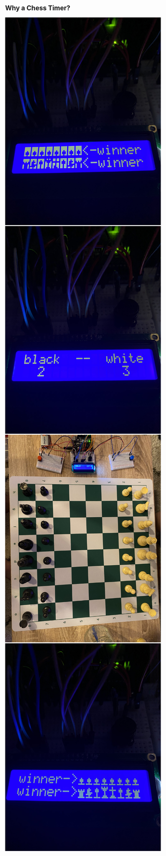 ## Why a Chess Timer?

<img src="blackWinScreen.jpeg"/>
<img src="scoreboard.jpeg"/>
<img src="timerAndBoard.jpeg"/>
<img src="whiteWinScreen.jpeg"/>
